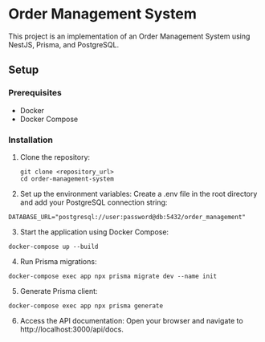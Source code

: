 # Order Management System

This project is an implementation of an Order Management System using NestJS, Prisma, and PostgreSQL.

## Setup

### Prerequisites

- Docker
- Docker Compose

### Installation

1. Clone the repository:
   ```shell
   git clone <repository_url>
   cd order-management-system
   ```

2. Set up the environment variables:
Create a .env file in the root directory and add your PostgreSQL connection string:

```shell
DATABASE_URL="postgresql://user:password@db:5432/order_management"
```

3. Start the application using Docker Compose:

```shell
docker-compose up --build
```

4. Run Prisma migrations:

```shell
docker-compose exec app npx prisma migrate dev --name init
```

5. Generate Prisma client:

```shell
docker-compose exec app npx prisma generate
```

6. Access the API documentation:
Open your browser and navigate to http://localhost:3000/api/docs.
